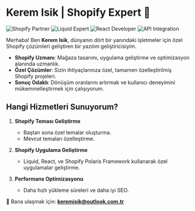 # Kerem Isik | Shopify Expert 🚀
![Shopify Partner](https://img.shields.io/badge/Shopify-Partner-brightgreen)
![Liquid Expert](https://img.shields.io/badge/Liquid-Expert-blue)
![React Developer](https://img.shields.io/badge/React-Developer-blue)
![API Integration](https://img.shields.io/badge/API-Integration-orange)



Merhaba! Ben **Kerem Isik**, dünyanın dört bir yanındaki işletmeler için özel Shopify çözümleri geliştiren bir yazılım geliştiricisiyim. 

-  **Shopify Uzmanı**: Mağaza tasarımı, uygulama geliştirme ve optimizasyon alanında uzmanlık.
-  **Özel Çözümler**: Sizin ihtiyaçlarınıza özel, tamamen özelleştirilmiş Shopify projeleri.
-  **Sonuç Odaklı**: Dönüşüm oranlarını artırmak ve kullanıcı deneyimini mükemmelleştirmek için çalışıyorum.

## Hangi Hizmetleri Sunuyorum?

1. **Shopify Teması Geliştirme**
   - Baştan sona özel temalar oluşturma.
   - Mevcut temaları özelleştirme.

2. **Shopify Uygulama Geliştirme**
   - Liquid, React, ve Shopify Polaris Framework kullanarak özel uygulamalar geliştirme.

3. **Performans Optimizasyonu**
   - Daha hızlı yükleme süreleri ve daha iyi SEO.


📧 Bana ulaşmak için: **keremisik@outlook.com.tr**  
